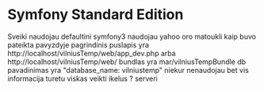 Symfony Standard Edition
========================

Sveiki naudojau defaultini symfony3
naudojau yahoo oro matoukli kaip buvo pateikta pavyzdyje
 pagrindinis puslapis yra http://localhost/vilniusTemp/web/app_dev.php arba
 http://localhost/vilniusTemp/web/ bundlas yra mar/vilniusTempBundle
 db pavadinimas yra "database_name: vilniustemp" niekur nenaudojau bet vis informacija
 turetu viskas veikti ikelus ? serveri